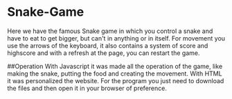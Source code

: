 # Snake-Game
Here we have the famous Snake game in which you control a snake and have to eat to get bigger, but can't in anything or in itself. For movement you use the arrows of the keyboard, it also contains a system of score and highscore and with a refresh at the page, you can restart the game.

##Operation
With Javascript it was made all the operation of the game, like making the snake, putting the food and creating the movement. With HTML it was personalized the website. For the program you just need to download the files and then open it in your browser of preference.
